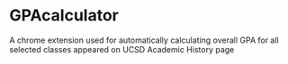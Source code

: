 # GPAcalculator
A chrome extension used for automatically calculating overall GPA for all selected classes appeared on UCSD Academic History page
